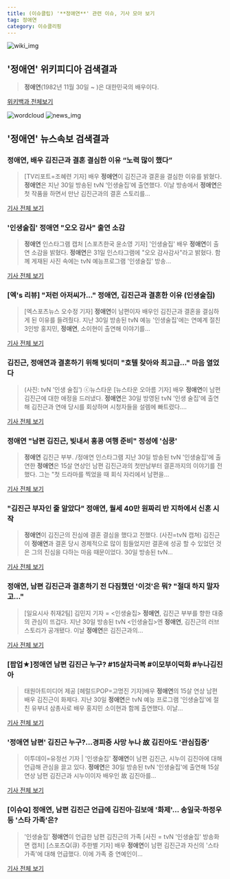 ```yaml
---
title: (이슈클립) '**정애연**' 관련 이슈, 기사 모아 보기
tag: 정애연
category: 이슈클리핑
---
```

![wiki_img](https://user-images.githubusercontent.com/42597476/44503234-41136a80-a6d0-11e8-9071-6fc6418eafe4.png)
## **'**정애연**'** 위키피디아 검색결과
>**정애연**(1982년 11월 30일 ~ )은 대한민국의 배우이다.

<a href="https://ko.wikipedia.org/wiki/정애연" target="_blank">위키백과 전체보기</a>

![wordcloud](https://s3.ap-northeast-2.amazonaws.com/lyrics101-wordcloud/2018-08-31-1535687879.png)
![news_img](https://user-images.githubusercontent.com/42597476/44507050-1206f400-a6e4-11e8-8d98-7ffbfebb353f.png)
## **'**정애연**'** 뉴스속보 검색결과
### **정애연**, 배우 김진근과 결혼 결심한 이유 “노력 많이 했다”

>[TV리포트=조혜련 기자] 배우 **정애연**이 김진근과 결혼을 결심한 이유를 밝혔다. **정애연**은 지난 30일 방송된 tvN ‘인생술집’에 출연했다. 이날 방송에서 **정애연**은 첫 작품을 하면서 만난 김진근과의 결혼 스토리를...

<a href="http://www.tvreport.co.kr/?c=news&m=newsview&idx=1077566" target="_blank">기사 전체 보기</a>

### '인생술집' **정애연** "오오 감사" 출연 소감

>**정애연** 인스타그램 캡처 [스포츠한국 윤소영 기자] '인생술집' 배우 **정애연**이 출연 소감을 밝혔다. **정애연**은 31일 인스타그램에 "오오 감사감사"라고 밝혔다. 함께 게재된 사진 속에는 tvN 예능프로그램 '인생술집' 방송...

<a href="http://sports.hankooki.com/lpage/entv/201808/sp20180831112110136660.htm" target="_blank">기사 전체 보기</a>

### [엑's 리뷰] "저런 아저씨가..." **정애연**, 김진근과 결혼한 이유 (인생술집)

>[엑스포츠뉴스 오수정 기자] **정애연**이 남편이자 배우인 김진근과 결혼을 결심하게 된 이유를 들려줬다.   지난 30일 방송된 tvN 예능 '인생술집'에는 연예계 절친 3인방 홍지민, **정애연**, 소이현이 출연해 이야기를...

<a href="http://www.xportsnews.com/?ac=article_view&entry_id=1013851" target="_blank">기사 전체 보기</a>

### 김진근, **정애연**과 결혼하기 위해 빚더미 "호텔 찾아와 최고급…" 마음 열었다

>(사진: tvN '인생 술집') ⓒ뉴스타운 [뉴스타운 오아름 기자] 배우 **정애연**이 남편 김진근에 대한 애정을 드러냈다. **정애연**은 30일 방영된 tvN '인생 술집'에 출연해 김진근과 연애 당시를 회상하며 시청자들을 설렘에 빠트렸다....

<a href="http://www.newstown.co.kr/news/articleView.html?idxno=338712" target="_blank">기사 전체 보기</a>

### **정애연** "남편 김진근, 빚내서 홍콩 여행 준비" 정성에 '심쿵'

>**정애연** 김진근 부부. /정애연 인스타그램  지난 30일 방송된 tvN '인생술집'에 출연한 **정애연**은 15살 연상인 남편 김진근과의 첫만남부터 결혼까지의 이야기를 전했다.   그는 "첫 드라마를 찍었을 때 회식 자리에서 남편을...

<a href="http://www.kyeongin.com/main/view.php?key=20180831001135549" target="_blank">기사 전체 보기</a>

### "김진근 부자인 줄 알았다" **정애연**, 월세 40만 원짜리 반 지하에서 신혼 시작

>**정애연**이 김진근의 진심에 결혼 결심을 했다고 전했다. (사진=tvN 캡쳐) 김진근이 **정애연**과 결혼 당시 경제적으로 많이 힘들었지만 결혼에 성공 할 수 있었던 것은 그의 진심을 다하는 마음 때문이었다. 30일 방송된 tvN...

<a href="http://www.gnmaeil.com/news/articleView.html?idxno=381546" target="_blank">기사 전체 보기</a>

### **정애연**, 남편 김진근과 결혼하기 전 다짐했던 '이것'은 뭐? "절대 하지 말자고…"

>[일요시사 취재2팀]  김민지 기자 = <인생술집> **정애연**, 김진근 부부를 향한 대중의 관심이 뜨겁다. 지난 30일 방송된 tvN <인생술집>엔 **정애연**, 김진근의 러브스토리가 공개됐다. 이날 **정애연**은 김진근과의...

<a href="http://www.ilyosisa.co.kr/news/articleView.html?idxno=151334" target="_blank">기사 전체 보기</a>

### [팝업★]**정애연** 남편 김진근 누구? #15살차극복 #이모부이덕화 #누나김진아

>태원아트미디어 제공 [헤럴드POP=고명진 기자]배우 **정애연**의 15살 연상 남편 배우 김진근이 화제다. 지난 30일 **정애연**은 tvN 예능 프로그램 '인생술집'에 절친 유부녀 삼총사로 배우 홍지민 소이현과 함께 출연했다. 이날...

<a href="http://biz.heraldcorp.com/view.php?ud=201808311013317106881_1" target="_blank">기사 전체 보기</a>

### '**정애연** 남편' 김진근 누구?…경피증 사망 누나 故 김진아도 '관심집중'

>이투데이=유정선 기자 | '인생술집' **정애연**이 남편 김진근, 시누이 김진아에 대해 언급해 관심을 끌고 있다. **정애연**은 30일 방송된 tvN '인생술집'에 출연해 15살 연상 남편 김진근과 시누이이자 배우인 故 김진아를...

<a href="http://www.etoday.co.kr/news/section/newsview.php?idxno=1658454" target="_blank">기사 전체 보기</a>

### [이슈Q] **정애연**, 남편 김진근 언급에 김진아·김보애 '화제'… 송일국·하정우 등 '스타 가족'은?

>'인생술집' **정애연**이 언급한 남편 김진근의 가족 [사진 = tvN '인생술집' 방송화면 캡처] [스포츠Q(큐) 주한별 기자] 배우 **정애연**이 남편 김진근과 자신의 '스타가족'에 대해 언급했다.  이에 가족 중 연예인이...

<a href="http://www.sportsq.co.kr/news/articleView.html?idxno=300883" target="_blank">기사 전체 보기</a>


